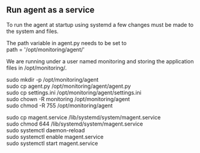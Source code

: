 ## Run agent as a service

To run the agent at startup using systemd a few changes must be made to the system and files.  

The path variable in agent.py needs to be set to  
path = '/opt/monitoring/agent/' 

We are running under a user named monitoring and storing the application files in /opt/monitoring/.    

sudo mkdir -p /opt/monitoring/agent  
sudo cp agent.py /opt/monitoring/agent/agent.py  
sudo cp settings.ini /opt/monitoring/agent/settings.ini  
sudo chown -R monitoring /opt/monitoring/agent  
sudo chmod -R 755 /opt/monitoring/agent  
  
sudo cp magent.service /lib/systemd/system/magent.service  
sudo chmod 644 /lib/systemd/system/magent.service  
sudo systemctl daemon-reload  
sudo systemctl enable magent.service  
sudo systemctl start magent.service  
